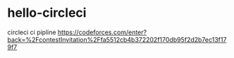 # hello-circleci
circleci ci pipline 
https://codeforces.com/enter?back=%2FcontestInvitation%2Ffa5512cb4b372202f170db95f2d2b7ec13f179f7
